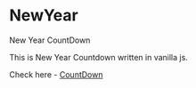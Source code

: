 # NewYear
New Year CountDown

This is New Year Countdown written in vanilla js.

Check here - [CountDown](https://vishalibitwar.github.io/NewYear/)
